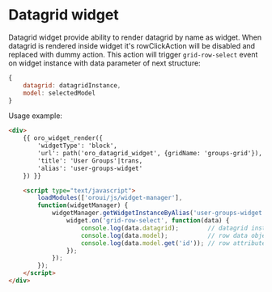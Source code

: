 # Datagrid widget

Datagrid widget provide ability to render datagrid by name as widget.
When datagrid is rendered inside widget it's rowClickAction will be disabled and replaced
with dummy action. This action will trigger `grid-row-select` event on widget instance with
data parameter of next structure:

``` javascript
{
    datagrid: datagridInstance,
    model: selectedModel
}
```

Usage example:

``` html
<div>
    {{ oro_widget_render({
        'widgetType': 'block',
        'url': path('oro_datagrid_widget', {gridName: 'groups-grid'}),
        'title': 'User Groups'|trans,
        'alias': 'user-groups-widget'
    }) }}

    <script type="text/javascript">
        loadModules(['oroui/js/widget-manager'],
        function(widgetManager) {
            widgetManager.getWidgetInstanceByAlias('user-groups-widget', function(widget) {
                widget.on('grid-row-select', function(data) {
                    console.log(data.datagrid);        // datagrid instance
                    console.log(data.model);           // row data object
                    console.log(data.model.get('id')); // row attribute
                });
            });
        });
    </script>
</div>
```
